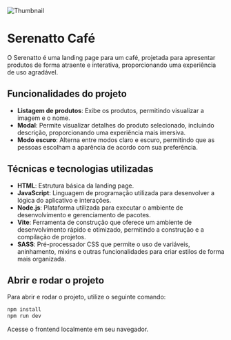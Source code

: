 ![Thumbnail](./thumbnail.png)
# Serenatto Café
O Serenatto é uma landing page para um café, projetada para apresentar produtos de forma atraente e interativa, proporcionando uma experiência de uso agradável.
## Funcionalidades do projeto
- **Listagem de produtos**: Exibe os produtos, permitindo visualizar a imagem e o nome.
- **Modal**: Permite visualizar detalhes do produto selecionado, incluindo descrição, proporcionando uma experiência mais imersiva.
- **Modo escuro**: Alterna entre modos claro e escuro, permitindo que as pessoas escolham a aparência de acordo com sua preferência.
## Técnicas e tecnologias utilizadas
- **HTML**: Estrutura básica da landing page.
- **JavaScript**: Linguagem de programação utilizada para desenvolver a lógica do aplicativo e interações.
- **Node.js**: Plataforma utilizada para executar o ambiente de desenvolvimento e gerenciamento de pacotes.
- **Vite**: Ferramenta de construção que oferece um ambiente de desenvolvimento rápido e otimizado, permitindo a construção e a compilação de projetos.
- **SASS**: Pré-processador CSS que permite o uso de variáveis, aninhamento, mixins e outras funcionalidades para criar estilos de forma mais organizada.
## Abrir e rodar o projeto
Para abrir e rodar o projeto, utilize o seguinte comando:
```bash
npm install
npm run dev
```
Acesse o frontend localmente em seu navegador.
